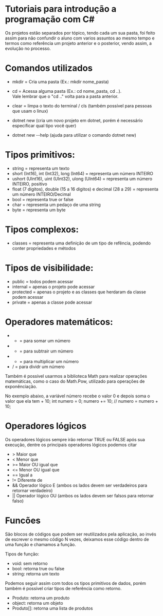 # Tutoriais para introdução a programação com C#

Os projetos estão separados por tópico, tendo cada um sua pasta, foi feito assim para não confundir o aluno com varios assuntos ao mesmo tempo e termos como referência um projeto anterior e o posterior, vendo assim, a evolução no processo.

# Comandos utilizados

- mkdir = Cria uma pasta (Ex.: mkdir nome_pasta)
- cd = Acessa alguma pasta (Ex.: cd nome_pasta, cd ..). <br> Vale lembrar que o "cd .." volta para a pasta anterior.
- clear = limpa o texto do terminal / cls (também possível para pessoas que usam o linux)

- dotnet new (cria um novo projeto em dotnet, porém é necessário especificar qual tipo você quer)
- dotnet new --help (ajuda para utilizar o comando dotnet new)

# Tipos primitivos:
- string = representa um texto
- short (Int16), int (Int32), long (Int64) = representa um número INTEIRO
- ushort (UInt16), uint (UInt32), ulong (UInt64) = representa um número INTEIRO, positivo
- float (7 digitos), double (15 a 16 digitos) e decimal (28 a 29) = representa um número INTEIRO/Decimal
- bool = representa true or false
- char = representa um pedaço de uma string
- byte = representa um byte

# Tipos complexos:
- classes = representa uma definição de um tipo de refência, podendo conter propriedades e métodos

# Tipos de visibilidade:
- public = todos podem acessar
- internal = apenas o projeto pode acessar
- protected = apenas o projeto e as classes que herdaram da classe podem acessar
- private = apenas a classe pode acessar

# Operadores matemáticos:
- + = para somar um número
- - = para subtrair um número
- * = para multiplicar um número
- / = para dividr um número

Também é possível usarmos a biblioteca Math para realizar operações matemáticas, como o caso do Math.Pow, utilizado para operações de exponênciação.

No exemplo abaixo, a variável número recebe o valor 0 e depois soma o valor que ela tem + 10;
int numero = 0;
numero += 10; // numero = numero + 10;

# Operadores lógicos

Os operadores lógicos sempre irão retornar TRUE ou FALSE após sua execução, dentre os principais operadores lógicos podemos citar

- \> Maior que
- < Menor que
- \>= Maior OU igual que
- <= Menor OU igual que
- == Igual a
- != Diferente de
- && Operador lógico E (ambos os lados devem ser verdadeiros para retornar verdadeiro)
- || Operador lógico OU (ambos os lados devem ser falsos para retornar falso)

# Funcões

São blocos de códigos que podem ser reutilizados pela aplicação, ao invés de escrever o mesmo código N vezes, deixamos esse código dentro de uma função e chamamos a função.

Tipos de função:

- void: sem retorno
- bool: retorna true ou false
- string: retorna um texto

Podemos seguir assim com todos os tipos primitivos de dados, porém também é possível criar tipos de referência como retorno.

- Produto: retorna um produto
- object: retorna um objeto
- Produto[]: retorna uma lista de produtos